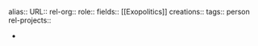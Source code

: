 alias::
URL::
rel-org::
role::
fields:: [[Exopolitics]] 
creations:: 
tags:: person
rel-projects::

-